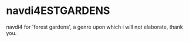 # navdi4ESTGARDENS
navdi4 for 'forest gardens', a genre upon which i will not elaborate, thank you.
